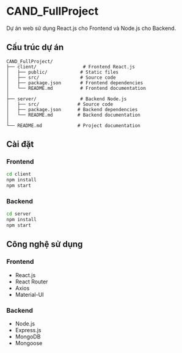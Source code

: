 # CAND_FullProject

Dự án web sử dụng React.js cho Frontend và Node.js cho Backend.

## Cấu trúc dự án

```
CAND_FullProject/
├── client/                 # Frontend React.js
│   ├── public/            # Static files
│   ├── src/               # Source code
│   ├── package.json       # Frontend dependencies
│   └── README.md          # Frontend documentation
│
├── server/                # Backend Node.js
│   ├── src/              # Source code
│   ├── package.json      # Backend dependencies
│   └── README.md         # Backend documentation
│
└── README.md             # Project documentation
```

## Cài đặt

### Frontend
```bash
cd client
npm install
npm start
```

### Backend
```bash
cd server
npm install
npm start
```

## Công nghệ sử dụng

### Frontend
- React.js
- React Router
- Axios
- Material-UI

### Backend
- Node.js
- Express.js
- MongoDB
- Mongoose
